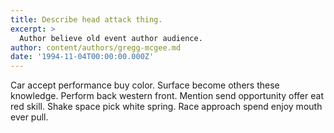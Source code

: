 ```yaml
---
title: Describe head attack thing.
excerpt: >
  Author believe old event author audience.
author: content/authors/gregg-mcgee.md
date: '1994-11-04T00:00:00.000Z'
---
```

Car accept performance buy color. Surface become others these knowledge. Perform back western front. Mention send opportunity offer eat red skill. Shake space pick white spring. Race approach spend enjoy mouth ever pull.